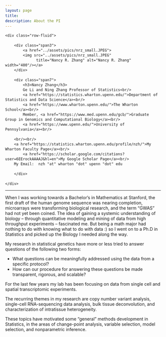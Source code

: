 ```yaml
---
layout: page
title: 
description: About the PI
---
```



<div class="container">

    <div class="row-fluid">
        
        <div class="span3">
            <a href="../assets/pics/nrz_small.JPEG">
            <img src="../assets/pics/nrz_small.JPEG"
                  title="Nancy R. Zhang" alt="Nancy R. Zhang"  width="400"/></a>
        </div>

        <div class="span7">
            <h3>Nancy Zhang</h3>
            Ge Li and Ning Zhang Professor of Statistics<br/>
            <a href="https://statistics.wharton.upenn.edu/">Department of Statistics and Data Science</a><br/>
            <a href="https://www.wharton.upenn.edu/">The Wharton School</a><br/>
            Member, <a href="https://www.med.upenn.edu/gcb/">Graduate Group in Genomics and Computational Biology</a><br/>
            <a href="https://www.upenn.edu/">University of Pennsylvania</a><br/>
	    
	    <br/><br/> 
	    <a href="https://statistics.wharton.upenn.edu/profile/nzh/">My Wharton Faculty Page</a><br/>
            <a href="https://scholar.google.com/citations?user=6EErockAAAAJ&hl=en">My Google Scholar Page</a><br/>
	    My Email:  nzh "at" wharton "dot" upenn "dot" edu

        </div>

    </div>
</div>




<hr />

When I was working towards a Bachelor’s in Mathematics at Stanford, the first draft of the human genome sequence was nearing completion, microarrays were transforming biological research, and the term “GWAS” had not yet been coined.  The idea of gaining a systemic understanding of biology – through quantitative modeling and mining of data from high throughput experiments – fascinated me.  But being a math major had nothing to do with knowing what to do with data :) so I went on to a Ph.D in Statistics and picked up the Biology I needed along the way.  

My research in statistical genetics have more or less tried to answer questions of the following two forms:  

- What questions can be meaningfully addressed using the data from a specific protocol?
- How can our procedure for answering these questions be made transparent, rigorous, and scalable?  

For the last few years my lab has been focusing on data from single cell and spatial transcriptomic experiments. 

The recurring themes in my research are copy number variant analysis, single-cell RNA-sequencing data analysis, bulk tissue deconvolution, and characterization of intratissue heterogeneity.  

These topics have motivated some “general” methods development in Statistics, in the areas of change-point analysis, variable selection, model selection, and nonparametric inference.


